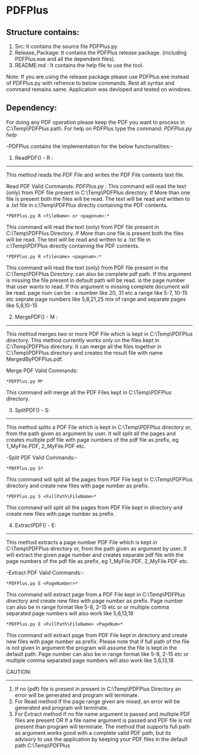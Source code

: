 # PDFPlus
Structure contains:
-------------------
1. Src: It contains the source file PDFPlus.py
2. Release_Package: It contains the PDFPlus release package.
(including PDFPlus.exe and all the dependent files).
3. README.md : It contains the help file to use the tool.

Note: If you are using the release package please use PDFPlus.exe instead of PDFPlus.py with refrence to below commands.
Rest all syntax and command remains same.
Application was devloped and tested on windows.  

Dependency:
-----------
For doing any PDF operation please keep the PDF you want to process in C:\Temp\PDFPlus path.
For help on PDFPlus type the command:
	*PDFPlus.py help*


-PDFPlus contains the implementation for the below functionalities:-


1. ReadPDF() - R :
-------------
This method reads the PDF File and writes the PDF File contents text file.

Read PDF Valid Commands:
	*PDFPlus.py <pagenum>:*
This command will read the text (only) from PDF file present in C:\Temp\PDFPlus directory. 
If More than one file is present both the files will be read. The text will be read and 
written to a .txt file in c:\Temp\PDFPlus directly containing the PDF contents.


	*PDFPlus.py R <fileName> or <pagenum>:*
This command will read the text (only) from PDF file present in C:\Temp\PDFPlus Directory. 
If More than one file is present both the files will be read. The text will be read and 
written to a .txt file in c:\Temp\PDFPlus directly containing the PDF contents.


	*PDFPlus.py R <filename> <pagenum>:*
This command will read the text (only) from PDF file <filename> present in the 
C:\Temp\PDFPlus Directory. <filename> can also be complete pdf path.
If this argument is missing the file present in default path will be read. 
<pagenum> is the page number that user wants to read. If this argument is missing 
complete document will be read. 
page num can be :
a number like 20, 31 etc
a range like 5-7, 10-15 etc
seprate page numbers like 5,8,21,25
<TODO> mix of range and separate pages like 5,8,10-15

2. MergePDF() - M :
--------------
This method merges two or more PDF File which is kept in C:\Temp\PDFPlus directory.
This method currently works only on the files kept in C:\Temp|PDFPlus directory.
It can merge all the files together in C:\Temp\PDFPlus directory and creates the result 
file with name MergedByPDFPlus.pdf.

Merge PDF Valid Commands:

	*PDFPlus.py M*
This command will merge all the PDF Files kept in C:\Temp\PDFPlus directory.


3. SplitPDF() - S:
---------------
This method splits a PDF File which is kept in C:\Temp\PDFPlus directory or, from the 
path given as argument by user.
It will split all the pages and creates multiple pdf file with page numbers of the pdf 
file as prefix, eg 1_MyFile.PDF, 2_MyFile.PDF etc.

-Split PDF Valid Commands:-

	*PDFPlus.py S*
This command will split all the pages from PDF File kept in C:\Temp\PDFPlus directory 
and create new files with page number as prefix.

	*PDFPlus.py S <FullPath\FileName>*
This command will split all the pages from PDF File <FileName> kept in <FullPath> directory 
and create new files with page number as prefix.


4. ExtractPDF() - E:
-----------------
This method extracts a page number PDF File which is kept in C:\Temp\PDFPlus directory or, 
from the path given as argument by user.
It will extract the given page number and creates separate pdf file with the page numbers of 
the pdf file as prefix, eg 1_MyFile.PDF, 2_MyFile.PDF etc.

-Extract PDF Valid Commands:-

	*PDFPlus.py E <PageNumber>*
This command will extract page <PageNumber> from a PDF File kept in C:\Temp\PDFPlus directory 
and create new files with page number as prefix.
Page number can also be in range format like 5-8, 2-15 etc or or multiple comma separated page 
numbers will also work like 5,6,13,18

	*PDFPlus.py E <FullPath\FileName> <PageNum>*
This command will extract page <PageNum> from PDF File <FileName> kept in <FullPath> directory 
and create new files with page number as prefix. 
Please note that if full path of the file is not given in argument the program will assume the file 
<FileName> is kept in the default path.
Page number can also be in range format like 5-8, 2-15 etc or multiple comma separated page numbers 
will also work like 5,6,13,18


CAUTION:
********
1. If no (pdf) file is present in present in C:\Temp\PDFPlus Directory an error will be generated and 
program will terminate.
2. For Read method If the page range given are mixed, an error will be generated and program will terminate.
3. For Extract method if no file name argument is passed and multiple PDF files are present OR If a file name 
argument is passed and PDF file is not present than program will terminate.
The method that supports full path as argument works good with a complete valid PDF path, but its advisory to 
use the application by keeping your PDF files in the default path C:\Temp\PDFPlus